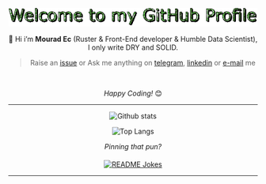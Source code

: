 <div align="center" width="50">
<img src="https://github.com/mod7ex/mod7ex/blob/main/welcome.gif" alt="Welcome!" />

<p>👾 Hi i’m <b>Mourad Ec</b> (Ruster & Front-End developer & Humble Data Scientist), I only write DRY and SOLID.</p>

> Raise an [issue](https://github.com/mod7ex/mod7ex/issues) or Ask me anything on [telegram](https://t.me/mouradelcadi), [linkedin](https://www.linkedin.com/in/mod7ex) or [e-mail](mailto:xxx@gmail.com) me

<br />

<i>Happy Coding!</i> 😊

---

![Github stats](https://github-readme-stats.vercel.app/api?username=mod7ex&theme=chartreuse-dark&show_icons=true&count_private=true)

![Top Langs](https://github-readme-stats.vercel.app/api/top-langs/?username=mod7ex&theme=chartreuse-dark&show_icons=true&langs_count=8)

<i>Pinning that pun?</i>
<br>
<br>
<a href=""><img align="center" src="https://readme-jokes.vercel.app/api" alt="README Jokes" /></a>

---

</div>
